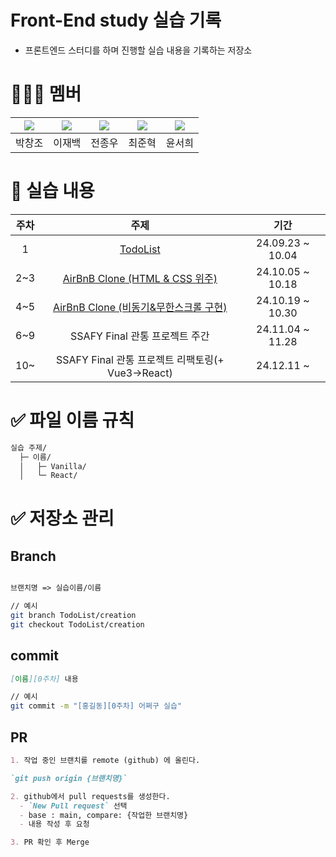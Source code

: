 # Front-End study 실습 기록
- 프론트엔드 스터디를 하며 진행할 실습 내용을 기록하는 저장소

# 👨🏻‍💻 멤버
|[![](https://github.com/pcjo1202.png?width=150px)](https://github.com/pcjo1202)|[![](https://github.com/beak1sin.png?width=150px)](https://github.com/beak1sin) |[![](https://github.com/jinlaove17.png?width=150px)](https://github.com/jinlaove17) |[![](https://github.com/raonrabbit.png?width=150px)](https://github.com/raonrabbit)|[![](https://github.com/Seoheeda.png?width=150px)](https://github.com/Seoheeda)
|:---:|:---:|:---:|:---:|:---:|
| 박창조 | 이재백 | 전종우 | 최준혁 | 윤서희 |

# 🌟 실습 내용
|주차|주제| 기간 |
|:---:|:---:|:---:|
| 1 | [TodoList](/TodoList) | 24.09.23 ~ 10.04 |
| 2~3 | [AirBnB Clone (HTML & CSS 위주)](/AirBnB) | 24.10.05 ~ 10.18 |
| 4~5 | [AirBnB Clone (비동기&무한스크롤 구현)](/AirBnB) | 24.10.19 ~ 10.30 |
| 6~9 | SSAFY Final 관통 프로젝트 주간 | 24.11.04 ~ 11.28 |
| 10~ | SSAFY Final 관통 프로젝트 리팩토링(+ Vue3->React) | 24.12.11 ~ |

# ✅ 파일 이름 규칙
```markdown
실습 주제/
  ├─ 이름/
  │   ├─ Vanilla/
  │   └─ React/   
```

# ✅ 저장소 관리
## Branch
```Markdown

브랜치명 => 실습이름/이름
```

```bash
// 예시
git branch TodoList/creation
git checkout TodoList/creation

```

## commit

```Markdown
[이름][0주차] 내용

```

```bash
// 예시
git commit -m "[홍길동][0주차] 어쩌구 실습"
```

## PR

```Markdown
1. 작업 중인 브랜치를 remote (github) 에 올린다. 

`git push origin {브랜치명}`

2. github에서 pull requests를 생성한다.
  - `New Pull request` 선택
  - base : main, compare: {작업한 브랜치명}
  - 내용 작성 후 요청

3. PR 확인 후 Merge
```
